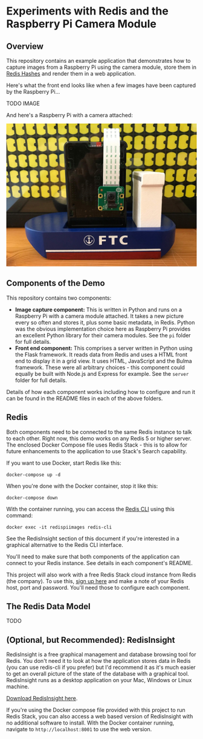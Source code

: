 # Experiments with Redis and the Raspberry Pi Camera Module

## Overview 

This repository contains an example application that demonstrates how to capture images from a Raspberry Pi using the camera module, store them in [Redis Hashes](https://redis.io/docs/data-types/hashes/) and render them in a web application.

Here's what the front end looks like when a few images have been captured by the Raspberry Pi...

TODO IMAGE

And here's a Raspberry Pi with a camera attached:

![Raspberry Pi 3 with Camera Module attached](raspberry_pi_3_with_camera_module.jpg)

## Components of the Demo

This repository contains two components:

* **Image capture component:** This is written in Python and runs on a Raspberry Pi with a camera module attached.  It takes a new picture every so often and stores it, plus some basic metadata, in Redis.  Python was the obvious implementation choice here as Raspberry Pi provides an excellent Python library for their camera modules. See the `pi` folder for full details.
* **Front end component:** This comprises a server written in Python using the Flask framework.  It reads data from Redis and uses a HTML front end to display it in a grid view.  It uses HTML, JavaScript and the Bulma framework.  These were all arbitrary choices - this component could equally be built with Node.js and Express for example.  See the `server` folder for full details.

Details of how each component works including how to configure and run it can be found in the README files in each of the above folders.

## Redis

Both components need to be connected to the same Redis instance to talk to each other.  Right now, this demo works on any Redis 5 or higher server.  The enclosed Docker Compose file uses Redis Stack - this is to allow for future enhancements to the application to use Stack's Search capability.

If you want to use Docker, start Redis like this:

```
docker-compose up -d
```

When you're done with the Docker container, stop it like this:

```
docker-compose down
```

With the container running, you can access the [Redis CLI](https://redis.io/docs/ui/cli/) using this command:

```
docker exec -it redispiimages redis-cli
```

See the RedisInsight section of this document if you're interested in a graphical alternative to the Redis CLI interface.

You'll need to make sure that both components of the application can connect to your Redis instance.  See details in each component's README.

This project will also work with a free Redis Stack cloud instance from Redis (the company).  To use this, [sign up here](https://redis.com/try-free/) and make a note of your Redis host, port and password.  You'll need those to configure each component.

## The Redis Data Model

TODO

## (Optional, but Recommended): RedisInsight

RedisInsight is a free graphical management and database browsing tool for Redis. You don't need it to look at how the application stores data in Redis (you can use redis-cli if you prefer) but I'd recommend it as it's much easier to get an overall picture of the state of the database with a graphical tool.  RedisInsight runs as a desktop application on your Mac, Windows or Linux machine.

[Download RedisInsight here](https://redis.io/docs/ui/insight/).

If you're using the Docker compose file provided with this project to run Redis Stack, you can also access a web based version of RedisInsight with no additional software to install.  With the Docker container running, navigate to `http://localhost:8001` to use the web version.
